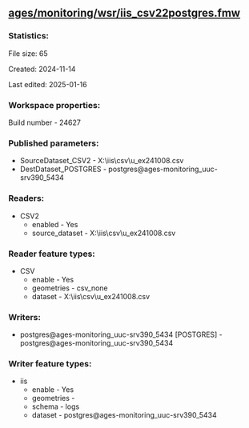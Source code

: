 ﻿## [ages/monitoring/wsr/iis_csv22postgres.fmw](https://github.com/kicki58/kix_working_dir/blob/master/ages/monitoring/wsr/iis_csv22postgres.fmw)

### Statistics:
File size: 65

Created: 2024-11-14

Last edited: 2025-01-16


### Workspace properties:
Build number    - 24627

### Published parameters:
*  SourceDataset_CSV2    -   X:\iis\csv\u_ex241008.csv
*  DestDataset_POSTGRES    -   postgres@ages-monitoring_uuc-srv390_5434

### Readers:
*  CSV2
    * enabled    -  Yes
    * source_dataset    -   X:\iis\csv\u_ex241008.csv

### Reader feature types:
*  CSV
    * enable - Yes
    * geometries - csv_none
    * dataset - X:\iis\csv\u_ex241008.csv


### Writers:
*  postgres@ages-monitoring_uuc-srv390_5434 [POSTGRES]    -   postgres@ages-monitoring_uuc-srv390_5434

### Writer feature types:
*  iis
    * enable - Yes
    * geometries - 
    * schema - logs
    * dataset - postgres@ages-monitoring_uuc-srv390_5434


